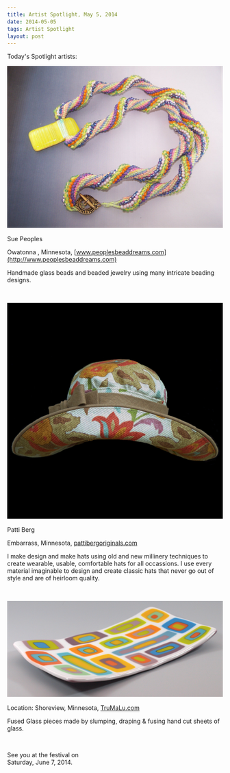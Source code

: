 ```yaml
---
title: Artist Spotlight, May 5, 2014
date: 2014-05-05
tags: Artist Spotlight
layout: post
---
```


Today's Spotlight artists:

![Sue Peoples](/images/2014/posts/2014-05-05/Peoples3.jpg)

Sue Peoples 

Owatonna , Minnesota, [www.peoplesbeaddreams.com](http://www.peoplesbeaddreams.com)

Handmade glass beads and beaded jewelry using many intricate beading designs. 

&nbsp;

![Patti Berg](/images/2014/posts/2014-05-05/Berg2.jpg)

Patti Berg

Embarrass, Minnesota, [pattibergoriginals.com](http://pattibergoriginals.com)

I make design and make hats using old and new millinery techniques to create wearable, usable, comfortable hats for all occassions. I use every material imaginable to design and create classic hats that never go out of style and are of heirloom quality.

&nbsp;

![Nola Murzyn](/images/2014/posts/2014-05-05/NolaMurzynADS.jpg)

Location: Shoreview, Minnesota,  [TruMaLu.com](http://TruMaLu.com)

Fused Glass pieces made by slumping, draping & fusing hand cut sheets of glass.

&nbsp;

See you at the festival on  
Saturday, June 7, 2014.
